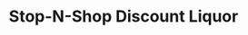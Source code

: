 ---
title: "Stop-N-Shop Discount Liquor"
url: /camden/stop-n-shop-discount-liquor/
shop: Spirituosen
---